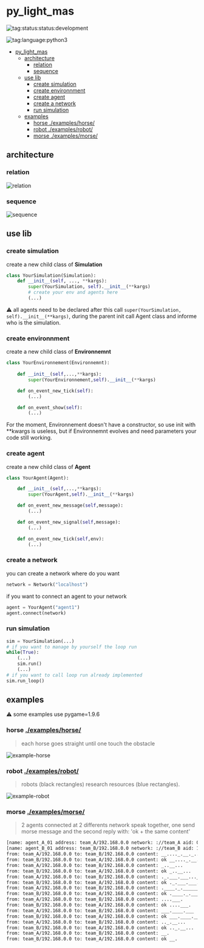 # py_light_mas 

![tag:status:status:development](https://raw.githubusercontent.com/PouceHeure/markdown_tags/v1.10/tags/status/status_development/status_development_red.png)

![tag:language:python3](https://raw.githubusercontent.com/PouceHeure/markdown_tags/v1.10/tags/language/python3/python3_blue.png)


- [py_light_mas](#py_light_mas)
  - [architecture](#architecture)
    - [relation](#relation)
    - [sequence](#sequence)
  - [use lib](#use-lib)
    - [create simulation](#create-simulation)
    - [create environnment](#create-environnment)
    - [create agent](#create-agent)
    - [create a network](#create-a-network)
    - [run simulation](#run-simulation)
  - [examples](#examples)
    - [horse ./examples/horse/](#horse-exampleshorse)
    - [robot ./examples/robot/](#robot-examplesrobot)
    - [morse ./examples/morse/](#morse-examplesmorse)

## architecture 

### relation

![relation](.doc/py_light_mas-relation.png)

### sequence

![sequence](.doc/py_light_mas-sequence.png)

## use lib 

### create simulation 

create a new child class of **Simulation**

```python
class YourSimulation(Simulation):
    def __init__(self, ..., **kargs):
        super(YourSimulation, self).__init__(**kargs)
        # create your env and agents here 
        (...)
```

:warning: all agents need to be declared after this call `super(YourSimulation, self).__init__(**kargs)`, during the parent init call Agent class and informe who is the simulation. 


### create environnment 

create a new child class of **Environnemnt**


``` python 
class YourEnvironnement(Environnemnt):
    
    def __init__(self,...,**kargs):
        super(YourEnvironnement,self).__init__(**kargs)

    def on_event_new_tick(self):
        (...)

    def on_event_show(self):
        (...)
```

For the moment, Environnement doesn't have a constructor, so use init with **kwargs is useless, but if Environnemnt evolves and need parameters your code still working. 

### create agent 

create a new child class of **Agent**

``` python 
class YourAgent(Agent): 

    def __init__(self,...,**kargs):
        super(YourAgent,self).__init__(**kargs)

    def on_event_new_message(self,message): 
        (...)

    def on_event_new_signal(self,message): 
        (...)

    def on_event_new_tick(self,env):
        (...)
``` 

### create a network 

you can create a network where do you want 

```python 
network = Network("localhost")
```

if you want to connect an agent to your network 
```python 
agent = YourAgent("agent1")
agent.connect(network)
```

### run simulation 

```python
sim = YourSimulation(...)
# if you want to manage by yourself the loop run 
while(True): 
    (...)
    sim.run() 
    (...)
# if you want to call loop run already implemented 
sim.run_loop()
```

## examples 

:warning: some examples use pygame=1.9.6

### horse [./examples/horse/](./examples/horse/) 
> each horse goes straight until one touch the obstacle 
 
![example-horse](.doc/horse.gif)

### robot [./examples/robot/](./examples/robot/) 
> robots (black rectangles) research resources (blue rectangles). 


![example-robot](.doc/robot.gif)

### morse [./examples/morse/](./examples/morse/) 

> 2 agents connected at 2 differents network speak together, one send morse message and the second reply with: 'ok + the same content'

``` bash 
[name: agent_A_01 address: team_A/192.168.0.0 network: ://team_A aid: 0 type: SenderAgent] success connection to: team_A
[name: agent_B_01 address: team_B/192.168.0.0 network: ://team_B aid: 1 type: ReplierAgent] success connection to: team_B
from: team_A/192.168.0.0 to: team_B/192.168.0.0 content: __...._.__._..__..
from: team_B/192.168.0.0 to: team_A/192.168.0.0 content: ok __...._.__._..__..
from: team_A/192.168.0.0 to: team_B/192.168.0.0 content: _..__...
from: team_B/192.168.0.0 to: team_A/192.168.0.0 content: ok _..__...
from: team_A/192.168.0.0 to: team_B/192.168.0.0 content: ._.___.___...___.
from: team_B/192.168.0.0 to: team_A/192.168.0.0 content: ok ._.___.___...___.
from: team_A/192.168.0.0 to: team_B/192.168.0.0 content: .____._.______...
from: team_B/192.168.0.0 to: team_A/192.168.0.0 content: ok .____._.______...
from: team_A/192.168.0.0 to: team_B/192.168.0.0 content: ....___.
from: team_B/192.168.0.0 to: team_A/192.168.0.0 content: ok ....___.
from: team_A/192.168.0.0 to: team_B/192.168.0.0 content: ___.____.___
from: team_B/192.168.0.0 to: team_A/192.168.0.0 content: ok ___.____.___
from: team_A/192.168.0.0 to: team_B/192.168.0.0 content: .._.__...
from: team_B/192.168.0.0 to: team_A/192.168.0.0 content: ok .._.__...
from: team_A/192.168.0.0 to: team_B/192.168.0.0 content: __.
from: team_B/192.168.0.0 to: team_A/192.168.0.0 content: ok __.
```